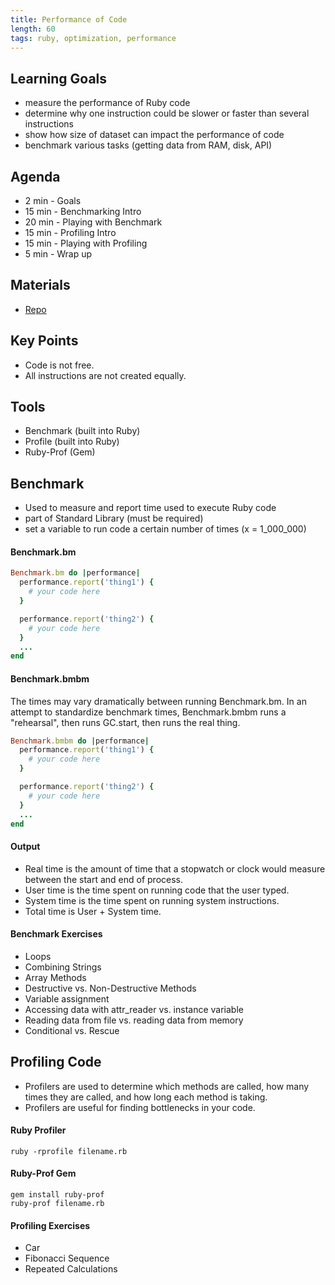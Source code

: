 ```yaml
---
title: Performance of Code
length: 60
tags: ruby, optimization, performance
---
```


## Learning Goals

* measure the performance of Ruby code
* determine why one instruction could be slower or faster than several instructions
* show how size of dataset can impact the performance of code
* benchmark various tasks (getting data from RAM, disk, API)

## Agenda

* 2 min - Goals
* 15 min - Benchmarking Intro
* 20 min - Playing with Benchmark
* 15 min - Profiling Intro
* 15 min - Playing with Profiling
* 5 min - Wrap up 

## Materials
* [Repo](https://github.com/rwarbelow/performance_of_code)

## Key Points

* Code is not free.
* All instructions are not created equally. 


## Tools

* Benchmark (built into Ruby)
* Profile (built into Ruby)
* Ruby-Prof (Gem)


## Benchmark

* Used to measure and report time used to execute Ruby code
* part of Standard Library (must be required)
* set a variable to run code a certain number of times (x = 1_000_000)

#### Benchmark.bm
```ruby
Benchmark.bm do |performance|
  performance.report('thing1') { 
    # your code here
  }

  performance.report('thing2') { 
    # your code here
  }
  ...
end
```

#### Benchmark.bmbm
The times may vary dramatically between running Benchmark.bm. In an attempt to standardize benchmark times,
Benchmark.bmbm runs a "rehearsal", then runs GC.start, then runs the real thing.

```ruby
Benchmark.bmbm do |performance|
  performance.report('thing1') { 
    # your code here
  }

  performance.report('thing2') { 
    # your code here
  }
  ...
end
```

#### Output
* Real time is the amount of time that a stopwatch or clock would measure between the start and end of process. 
* User time is the time spent on running code that the user typed.
* System time is the time spent on running system instructions.
* Total time is User + System time.

#### Benchmark Exercises
* Loops
* Combining Strings
* Array Methods
* Destructive vs. Non-Destructive Methods
* Variable assignment
* Accessing data with attr_reader vs. instance variable
* Reading data from file vs. reading data from memory
* Conditional vs. Rescue

## Profiling Code
* Profilers are used to determine which methods are called, how many times they are called,
and how long each method is taking.
* Profilers are useful for finding bottlenecks in your code.

#### Ruby Profiler
```
ruby -rprofile filename.rb
```
#### Ruby-Prof Gem
```
gem install ruby-prof
ruby-prof filename.rb
```

#### Profiling Exercises
* Car
* Fibonacci Sequence
* Repeated Calculations
